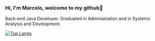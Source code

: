 ### Hi, I'm Marcelo, welcome to my github👋

Back-end Java Developer. Graduated in Administration and in Systems Analysis and Development.

[![Top Langs](https://github-readme-stats.vercel.app/api/top-langs/?username=marcelocezario&layout=compact)](https://github.com/marcelocezario/github-readme-stats)
